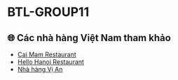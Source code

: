 # BTL-GROUP11
## 🌐 Các nhà hàng Việt Nam tham khảo

- [Cai Mam Restaurant](https://caimam.com/vi/)
- [Hello Hanoi Restaurant](https://hellohanoirestaurant.com/)
- [Nhà hàng Vị An](https://nhahangvian.com/)
